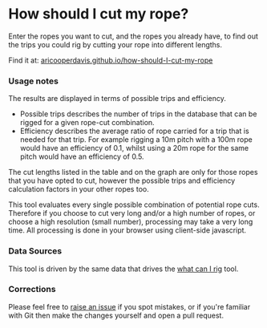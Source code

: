 # How should I cut my rope?
Enter the ropes you want to cut, and the ropes you already have, to find out the trips you could rig by cutting your rope into different lengths.

Find it at: [aricooperdavis.github.io/how-should-I-cut-my-rope](https://aricooperdavis.github.io/how-should-I-cut-my-rope/)

### Usage notes

The results are displayed in terms of possible trips and efficiency.

- Possible trips describes the number of trips in the database that can be rigged for a given rope-cut combination.
- Efficiency describes the average ratio of rope carried for a trip that is needed for that trip. For example rigging a 10m pitch with a 100m rope would have an efficiency of 0.1, whilst using a 20m rope for the same pitch would have an efficiency of 0.5.

The cut lengths listed in the table and on the graph are only for those ropes that you have opted to cut, however the possible trips and efficiency calculation factors in your other ropes too.

This tool evaluates every single possible combination of potential rope cuts. Therefore if you choose to cut very long and/or a high number of ropes, or choose a high resolution (small number), processing may take a very long time. All processing is done in your browser using client-side javascript.

### Data Sources
This tool is driven by the same data that drives the [what can I rig](https://github.com/aricooperdavis/what-can-I-rig/) tool.

### Corrections
Please feel free to [raise an issue](https://github.com/aricooperdavis/what-could-I-rig/issues) if you spot mistakes, or if you're familiar with Git then make the changes yourself and open a pull request.

